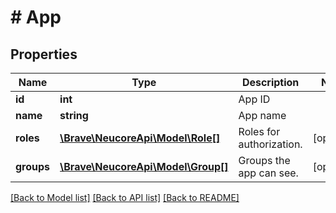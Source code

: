 # # App

## Properties

Name | Type | Description | Notes
------------ | ------------- | ------------- | -------------
**id** | **int** | App ID |
**name** | **string** | App name |
**roles** | [**\Brave\NeucoreApi\Model\Role[]**](Role.md) | Roles for authorization. | [optional]
**groups** | [**\Brave\NeucoreApi\Model\Group[]**](Group.md) | Groups the app can see. | [optional]

[[Back to Model list]](../../README.md#models) [[Back to API list]](../../README.md#endpoints) [[Back to README]](../../README.md)
